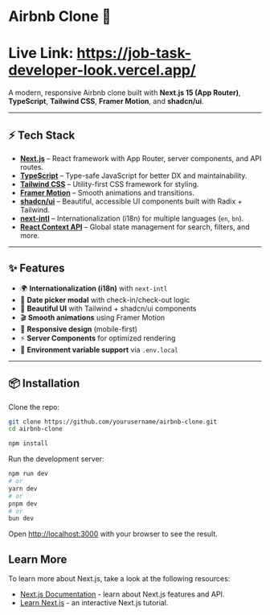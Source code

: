 # Airbnb Clone 🏡
# Live Link: https://job-task-developer-look.vercel.app/

A modern, responsive Airbnb clone built with **Next.js 15 (App Router)**, **TypeScript**, **Tailwind CSS**, **Framer Motion**, and **shadcn/ui**.

---

## ⚡ Tech Stack

- **[Next.js](https://nextjs.org/)** – React framework with App Router, server components, and API routes.
- **[TypeScript](https://www.typescriptlang.org/)** – Type-safe JavaScript for better DX and maintainability.
- **[Tailwind CSS](https://tailwindcss.com/)** – Utility-first CSS framework for styling.
- **[Framer Motion](https://www.framer.com/motion/)** – Smooth animations and transitions.
- **[shadcn/ui](https://ui.shadcn.com/)** – Beautiful, accessible UI components built with Radix + Tailwind.
- **[next-intl](https://next-intl-docs.vercel.app/)** – Internationalization (i18n) for multiple languages (`en`, `bn`).
- **[React Context API](https://react.dev/reference/react/useContext)** – Global state management for search, filters, and more.

---

## ✨ Features

- 🌍 **Internationalization (i18n)** with `next-intl`  
- 📅 **Date picker modal** with check-in/check-out logic  
- 🎨 **Beautiful UI** with Tailwind + shadcn/ui components  
- 🎬 **Smooth animations** using Framer Motion  
- 📱 **Responsive design** (mobile-first)  
- ⚡ **Server Components** for optimized rendering  
- 🔐 **Environment variable support** via `.env.local`

---

## 📦 Installation

Clone the repo:

```bash
git clone https://github.com/yourusername/airbnb-clone.git
cd airbnb-clone
```

```bash
npm install
```




Run the development server:

```bash
npm run dev
# or
yarn dev
# or
pnpm dev
# or
bun dev
```

Open [http://localhost:3000](http://localhost:3000) with your browser to see the result.



## Learn More

To learn more about Next.js, take a look at the following resources:

- [Next.js Documentation](https://nextjs.org/docs) - learn about Next.js features and API.
- [Learn Next.js](https://nextjs.org/learn) - an interactive Next.js tutorial.




